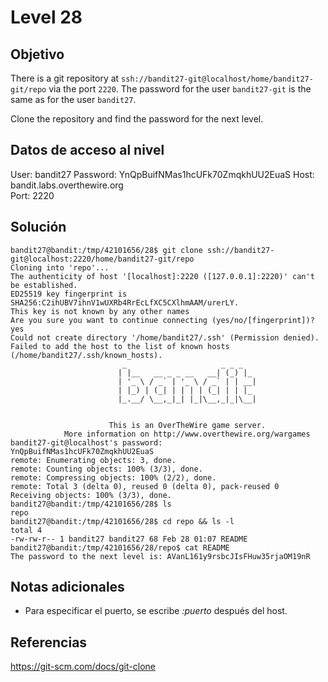 # Level 28

## Objetivo
There is a git repository at `ssh://bandit27-git@localhost/home/bandit27-git/repo` via the port `2220`. The password for the user `bandit27-git` is the same as for the user `bandit27`.

Clone the repository and find the password for the next level.

## Datos de acceso al nivel
User: bandit27
Password: YnQpBuifNMas1hcUFk70ZmqkhUU2EuaS
Host: bandit.labs.overthewire.org  
Port: 2220

## Solución
```
bandit27@bandit:/tmp/42101656/28$ git clone ssh://bandit27-git@localhost:2220/home/bandit27-git/repo
Cloning into 'repo'...
The authenticity of host '[localhost]:2220 ([127.0.0.1]:2220)' can't be established.
ED25519 key fingerprint is SHA256:C2ihUBV7ihnV1wUXRb4RrEcLfXC5CXlhmAAM/urerLY.
This key is not known by any other names
Are you sure you want to continue connecting (yes/no/[fingerprint])? yes
Could not create directory '/home/bandit27/.ssh' (Permission denied).
Failed to add the host to the list of known hosts (/home/bandit27/.ssh/known_hosts).
                         _                     _ _ _
                        | |__   __ _ _ __   __| (_) |_
                        | '_ \ / _` | '_ \ / _` | | __|
                        | |_) | (_| | | | | (_| | | |_
                        |_.__/ \__,_|_| |_|\__,_|_|\__|


                      This is an OverTheWire game server.
            More information on http://www.overthewire.org/wargames
bandit27-git@localhost's password:
YnQpBuifNMas1hcUFk70ZmqkhUU2EuaS
remote: Enumerating objects: 3, done.
remote: Counting objects: 100% (3/3), done.
remote: Compressing objects: 100% (2/2), done.
remote: Total 3 (delta 0), reused 0 (delta 0), pack-reused 0
Receiving objects: 100% (3/3), done.
bandit27@bandit:/tmp/42101656/28$ ls
repo
bandit27@bandit:/tmp/42101656/28$ cd repo && ls -l
total 4
-rw-rw-r-- 1 bandit27 bandit27 68 Feb 28 01:07 README
bandit27@bandit:/tmp/42101656/28/repo$ cat README
The password to the next level is: AVanL161y9rsbcJIsFHuw35rjaOM19nR
```
## Notas adicionales
*  Para especificar el puerto, se escribe *:puerto* después del host.
## Referencias
https://git-scm.com/docs/git-clone